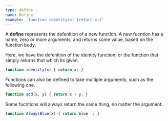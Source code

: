 ```yaml
---
type: define
name: Define
example: 'function identity(x) {return x;}'
---
```


A **define** represents the defenition of a new function. A new fucntion has 
a name, zero or more arguments, and returns some value, based on the function
body.

Here, we have the defenition of the identity function, or the function that 
simply returns that which its given.

```javascript
function identity(x) { return x; }
```

Functions can also be defined to take multiple arguments, such as the following
one.

```javascript
function add(x, y) { return x + y; }
```

Some fucntions will always return the same thing, no matter the argument.

```javascript
function AlwaysBlue(x) { return blue  ; }
```